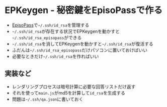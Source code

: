 <h1>EPKeygen - 秘密鍵をEpisoPassで作る</h1>

<ul>
  <li><a href="https://EpisoPass.com/">EpisoPass</a>で<code>~/.ssh/id_rsa</code>を管理する</li>
  <li><code>~/.ssh/id_rsa</code>が存在する状況でEPKeygenを動かすと<code>~/.ssh/id_rsa_episopass</code>ができる</li>
  <li><code>~/.ssh/id_rsa</code>を消してEPKeygenを動かすと<code>~/.ssh/id_rsa</code>が復活する</li>
  <li>ふだんは<code>~/.ssh/id_rsa_episopass</code>だけパソコンに置いておけばいい</li>
  <li>必要なときだけ<code>~/.ssh/id_rsa</code>を作ればいい</li>
</ul>

<h2>実装など</h3>

<ul>
  <li>レンダリングプロセスは暗号計算に必要な回答リストだけ返す
  <li>それを使って<code>main.js</code>がmd5を計算して<code>id_rsa</code>を生成する</li>
  <li>問題は<code>~/.ssh/qa.json</code>に書いておく</li>
</ul>

